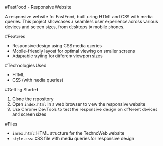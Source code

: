 #FastFood - Responsive Website

A responsive website for FastFood, built using HTML and CSS with media queries. This project showcases a seamless user experience across various devices and screen sizes, from desktops to mobile phones.

#Features

- Responsive design using CSS media queries
- Mobile-friendly layout for optimal viewing on smaller screens
- Adaptable styling for different viewport sizes

#Technologies Used

- HTML
- CSS (with media queries)

#Getting Started

1. Clone the repository
2. Open `index.html` in a web browser to view the responsive website
3. Use Chrome DevTools to test the responsive design on different devices and screen sizes

#Files

- `index.html`: HTML structure for the TechnoWeb website
- `style.css`: CSS file with media queries for responsive design
